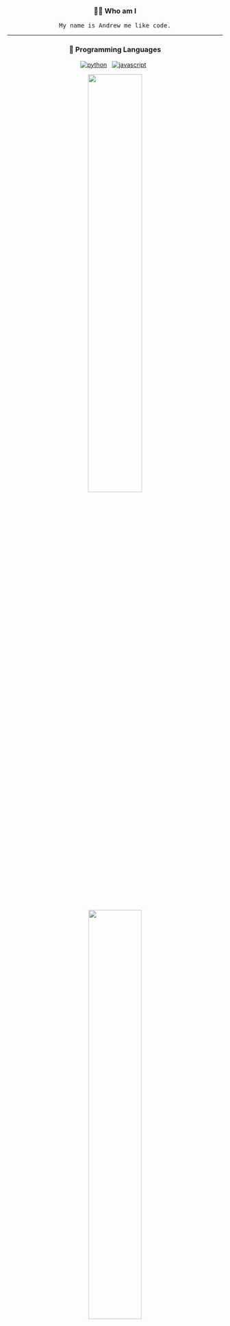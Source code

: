<h3 align="center">🧑‍💻 Who am I</h3>
<p align="center">
  <samp>My name is Andrew me like code.</samp>
</p>

<hr />

<!-- PROGRAMMING LANGUAGES -->
<h3 align="center">💬 Programming Languages</h3>
<p align="center">
   <a href="#pins"><img alt="python" src="https://img.shields.io/badge/python-3670A0?style=for-the-badge&logo=python&logoColor=white"></a>&nbsp;&nbsp;
   <a href="#pins"><img alt="javascript" src="https://img.shields.io/badge/javascript-F7DF1E?style=for-the-badge&logo=javascript&logoColor=black" /></a>&nbsp;&nbsp;
<p>
<p align="center">
  <a href="#gh-dark-mode-only" style='cursor: default'><img width="50%" src="https://github-readme-stats.vercel.app/api?username=Andrew1495&show_icons=true&count_private=true&theme=github_dark&disable_animations=true" /></a>
  <a href="#gh-dark-mode-only" style='cursor: default'><img width="49.5%" src="https://github-readme-stats.vercel.app/api/top-langs/?username=Andrew1495&layout=compact&count_private=true&theme=github_dark&langs_count=4" /></a>
   <a href="#gh-light-mode-only" style='cursor: defaul;'><img width="50%" src="https://github-readme-stats.vercel.app/api?username=Andrew1495&show_icons=true&count_private=true&disable_animations=true" /></a>
  <a href="#gh-light-mode-only" style='cursor: default'><img width="49.5%" src="https://github-readme-stats.vercel.app/api/top-langs/?username=Andrew1495&layout=compact&count_private=true&langs_count=4" /></a>
</p>

<h3 align="center">📡 Want to know more?</h3>
<p align="center">
   <a target="_blank"href="https://andrew1495.github.io/portfolio/"><img src="https://img.shields.io/badge/Website-FF7139?style=for-the-badge&logo=firefox&logoColor=white" /></a>&nbsp;&nbsp;
  <a target="_blank"href="https://www.linkedin.com/in/andrew-fairley/"><img src="https://img.shields.io/badge/linkedin-%230077B5.svg?&style=for-the-badge&logo=linkedin&logoColor=white" /></a>&nbsp;&nbsp;
</p>
<div id=pins></div>
